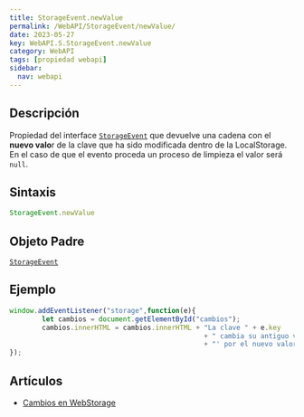 ```yaml
---
title: StorageEvent.newValue
permalink: /WebAPI/StorageEvent/newValue/
date: 2023-05-27
key: WebAPI.S.StorageEvent.newValue
category: WebAPI
tags: [propiedad webapi]
sidebar:
  nav: webapi
---
```


## **Descripción**


Propiedad del interface [`StorageEvent`](https://w3api.com/WebAPI/StorageEvent/) que devuelve una cadena con el **nuevo valo**r de la clave que ha sido modificada dentro de la LocalStorage. En el caso de que el evento proceda un proceso de limpieza el valor será `null`.


## **Sintaxis**


```javascript
StorageEvent.newValue
```


## Objeto Padre


[`StorageEvent`](https://w3api.com/WebAPI/StorageEvent/)


## **Ejemplo**


```javascript
window.addEventListener("storage",function(e){
        let cambios = document.getElementById("cambios");
        cambios.innerHTML = cambios.innerHTML + "La clave " + e.key 
												+ " cambia su antiguo valor de '" + e.oldValue 
												+ "' por el nuevo valor '" + e.newValue + "'.<br>";
});
```


## **Artículos**

- [Cambios en WebStorage](https://lineadecodigo.com/html5/cambios-en-webstorage/)
